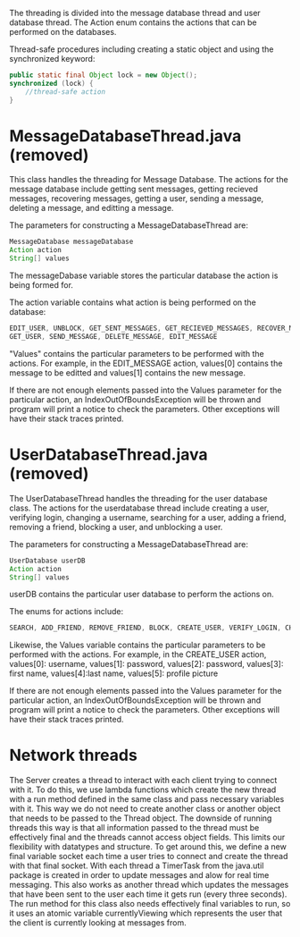 The threading is divided into the message database thread and user database thread. The Action enum contains the actions that can be performed on the databases. 

Thread-safe procedures including creating a static object and using the synchronized keyword:

```java
public static final Object lock = new Object();
synchronized (lock) {
    //thread-safe action
}
```

# MessageDatabaseThread.java (removed)
This class handles the threading for Message Database. The actions for the message database include getting sent messages, getting recieved messages, recovering messages, getting a user, sending a message, deleting a message, and editting a message.

The parameters for constructing a MessageDatabaseThread are:
```java
MessageDatabase messageDatabase
Action action
String[] values
```

The messageDabase variable stores the particular database the action is being formed for.

The action variable contains what action is being performed on the database: 
```java
EDIT_USER, UNBLOCK, GET_SENT_MESSAGES, GET_RECIEVED_MESSAGES, RECOVER_MESSAGES,
GET_USER, SEND_MESSAGE, DELETE_MESSAGE, EDIT_MESSAGE
```

"Values" contains the particular parameters to be performed with the actions. For example, in the EDIT_MESSAGE action, values[0] contains the message to be editted and values[1] contains the new message.

If there are not enough elements passed into the Values parameter for the particular action, an IndexOutOfBoundsException will be thrown and program will print a notice to check the parameters. Other exceptions will have their stack traces printed. 

# UserDatabaseThread.java (removed)

The UserDatabaseThread handles the threading for the user database class. The actions for the userdatabase thread include creating a user, verifying login, changing a username, searching for a user, adding a friend, removing a friend, blocking a user, and unblocking a user.

The parameters for constructing a MessageDatabaseThread are:
```java
UserDatabase userDB
Action action
String[] values
```

userDB contains the particular user database to perform the actions on.

The enums for actions include: 
```java
SEARCH, ADD_FRIEND, REMOVE_FRIEND, BLOCK, CREATE_USER, VERIFY_LOGIN, CHANGE_USERNAME
```

Likewise, the Values variable contains the particular parameters to be performed with the actions. For example, in the CREATE_USER action, values[0]: username, values[1]: password, values[2]: password, values[3]: first name, values[4]:last name, values[5]: profile picture


If there are not enough elements passed into the Values parameter for the particular action, an IndexOutOfBoundsException will be thrown and program will print a notice to check the parameters. Other exceptions will have their stack traces printed. 

# Network threads
The Server creates a thread to interact with each client trying to connect with it. To do this, we use lambda functions which create the new thread with a run method defined in the same class and pass necessary variables with it. This way we do not need to create another class or another object that needs to be passed to the Thread object. The downside of running threads this way is that all information passed to the thread must be effectively final and the threads cannot access object fields. This limits our flexibility with datatypes and structure. To get around this, we define a new final variable socket each time a user tries to connect and create the thread with that final socket. With each thread a TimerTask from the java.util package is created in order to update messages and alow for real time messaging. This also works as another thread which updates the messages that have been sent to the user each time it gets run (every three seconds). The run method for this class also needs effectively final variables to run, so it uses an atomic variable currentlyViewing which represents the user that the client is currently looking at messages from. 